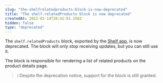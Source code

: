 ```yaml
---
slug: "the-shelfrelatedproducts-block-is-now-deprecated"
title: "The shelf.relatedProducts block is now deprecated"
createdAt: 2022-03-14T20:42:01.258Z
hidden: false
type: "deprecated"
---
```


The `shelf.relatedProducts` block, exported by the [Shelf app](https://developers.vtex.com/vtex-developer-docs/docs/vtex-shelf), is now deprecated. The block will only stop receiving updates, but you can still use it.

The block is responsible for rendering a list of related products on the product details page.

> ℹ️ Despite the deprecation notice, support for the block is still granted.
